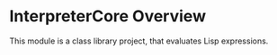 # InterpreterCore Overview

This module is a class library project, that evaluates Lisp expressions.
